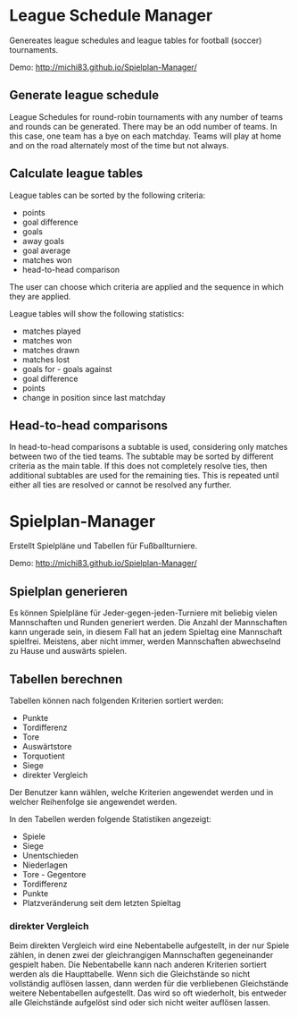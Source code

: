 # League Schedule Manager
Genereates league schedules and league tables for football (soccer) tournaments.

Demo: http://michi83.github.io/Spielplan-Manager/

## Generate league schedule
League Schedules for round-robin tournaments with any number of teams and rounds can be generated. There may be an odd number of teams. In this case, one team has a bye on each matchday. Teams will play at home and on the road alternately most of the time but not always.

## Calculate league tables
League tables can be sorted by the following criteria:
* points
* goal difference
* goals
* away goals
* goal average
* matches won
* head-to-head comparison

The user can choose which criteria are applied and the sequence in which they are applied.

League tables will show the following statistics:
* matches played
* matches won
* matches drawn
* matches lost
* goals for - goals against
* goal difference
* points
* change in position since last matchday

## Head-to-head comparisons
In head-to-head comparisons a subtable is used, considering only matches between two of the tied teams. The subtable may be sorted by different criteria as the main table. If this does not completely resolve ties, then additional subtables are used for the remaining ties. This is repeated until either all ties are resolved or cannot be resolved any further.

# Spielplan-Manager
Erstellt Spielpläne und Tabellen für Fußballturniere.

Demo: http://michi83.github.io/Spielplan-Manager/

## Spielplan generieren
Es können Spielpläne für Jeder-gegen-jeden-Turniere mit beliebig vielen Mannschaften und Runden generiert werden. Die Anzahl der Mannschaften kann ungerade sein, in diesem Fall hat an jedem Spieltag eine Mannschaft spielfrei. Meistens, aber nicht immer, werden Mannschaften abwechselnd zu Hause und auswärts spielen.

## Tabellen berechnen
Tabellen können nach folgenden Kriterien sortiert werden:
* Punkte
* Tordifferenz
* Tore
* Auswärtstore
* Torquotient
* Siege
* direkter Vergleich

Der Benutzer kann wählen, welche Kriterien angewendet werden und in welcher Reihenfolge sie angewendet werden.

In den Tabellen werden folgende Statistiken angezeigt:
* Spiele
* Siege
* Unentschieden
* Niederlagen
* Tore - Gegentore
* Tordifferenz
* Punkte
* Platzveränderung seit dem letzten Spieltag

### direkter Vergleich
Beim direkten Vergleich wird eine Nebentabelle aufgestellt, in der nur Spiele zählen, in denen zwei der gleichrangigen Mannschaften gegeneinander gespielt haben. Die Nebentabelle kann nach anderen Kriterien sortiert werden als die Haupttabelle. Wenn sich die Gleichstände so nicht vollständig auflösen lassen, dann werden für die verbliebenen Gleichstände weitere Nebentabellen aufgestellt. Das wird so oft wiederholt, bis entweder alle Gleichstände aufgelöst sind oder sich nicht weiter auflösen lassen.
